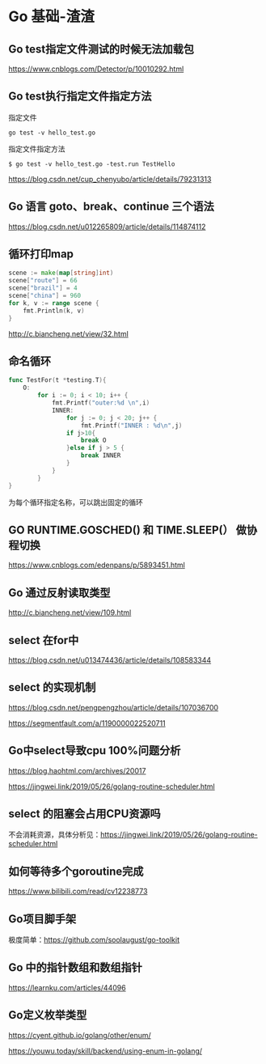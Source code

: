# Go 基础-渣渣

## Go test指定文件测试的时候无法加载包

https://www.cnblogs.com/Detector/p/10010292.html

## Go test执行指定文件指定方法

指定文件

```shell
go test -v hello_test.go
```



指定文件指定方法

```shell
$ go test -v hello_test.go -test.run TestHello
```

https://blog.csdn.net/cup_chenyubo/article/details/79231313

## Go 语言 goto、break、continue 三个语法

https://blog.csdn.net/u012265809/article/details/114874112

## 循环打印map

```go
scene := make(map[string]int)
scene["route"] = 66
scene["brazil"] = 4
scene["china"] = 960
for k, v := range scene {
    fmt.Println(k, v)
}
```

http://c.biancheng.net/view/32.html

## 命名循环

```go
func TestFor(t *testing.T){
	O:
		for i := 0; i < 10; i++ {
			fmt.Printf("outer:%d \n",i)
			INNER:
				for j := 0; j < 20; j++ {
					fmt.Printf("INNER : %d\n",j)
				if j>10{
					break O
				}else if j > 5 {
					break INNER
				}
			}
		}
}
```

为每个循环指定名称，可以跳出固定的循环



## GO RUNTIME.GOSCHED() 和 TIME.SLEEP(） 做协程切换

https://www.cnblogs.com/edenpans/p/5893451.html



## Go 通过反射读取类型

http://c.biancheng.net/view/109.html



## select 在for中

https://blog.csdn.net/u013474436/article/details/108583344



## select 的实现机制

https://blog.csdn.net/pengpengzhou/article/details/107036700

https://segmentfault.com/a/1190000022520711



## Go中select导致cpu 100%问题分析

https://blog.haohtml.com/archives/20017

https://jingwei.link/2019/05/26/golang-routine-scheduler.html

## select 的阻塞会占用CPU资源吗

不会消耗资源，具体分析见：https://jingwei.link/2019/05/26/golang-routine-scheduler.html





## 如何等待多个goroutine完成

https://www.bilibili.com/read/cv12238773





## Go项目脚手架

极度简单：https://github.com/soolaugust/go-toolkit



## Go 中的指针数组和数组指针

https://learnku.com/articles/44096





## Go定义枚举类型

https://cyent.github.io/golang/other/enum/

https://youwu.today/skill/backend/using-enum-in-golang/
